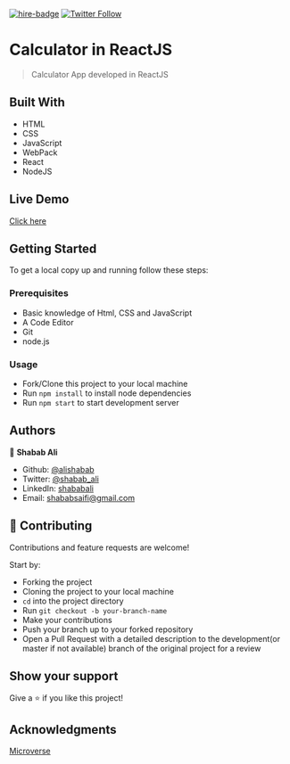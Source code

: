 [![hire-badge](https://img.shields.io/badge/Consult%20/%20Hire%20Shabab-Click%20to%20Contact-brightgreen)](mailto:shababsaifi@gmail.com) [![Twitter Follow](https://img.shields.io/twitter/follow/shabab_ali?label=Follow%20Shabab%20on%20Twitter&style=social)](https://twitter.com/shabab_ali)

# Calculator in ReactJS

> Calculator App developed in ReactJS

## Built With

- HTML
- CSS
- JavaScript
- WebPack
- React
- NodeJS

## Live Demo

[Click here](https://react-online-calc.herokuapp.com/)

## Getting Started

To get a local copy up and running follow these steps:

### Prerequisites

- Basic knowledge of Html, CSS and JavaScript
- A Code Editor
- Git
- node.js

### Usage

- Fork/Clone this project to your local machine
- Run `npm install` to install node dependencies
- Run `npm start` to start development server


## Authors


👤 **Shabab Ali**

- Github: [@alishabab](https://github.com/alishabab)
- Twitter: [@shabab_ali](https://twitter.com/shabab_ali)
- LinkedIn: [shababali](https://www.linkedin.com/in/shababali/)
- Email: [shababsaifi@gmail.com](mailto:shababsaifi@gmail.com)

## 🤝 Contributing

Contributions and feature requests are welcome!

Start by:

- Forking the project
- Cloning the project to your local machine
- `cd` into the project directory
- Run `git checkout -b your-branch-name`
- Make your contributions
- Push your branch up to your forked repository
- Open a Pull Request with a detailed description to the development(or master if not available) branch of the original project for a review

## Show your support

Give a ⭐️ if you like this project!

## Acknowledgments

[Microverse](https://microverse.org)
